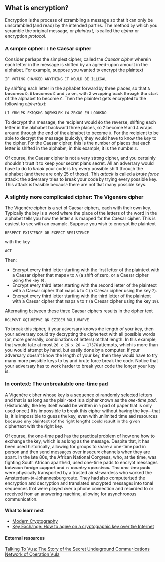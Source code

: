 ## What is encryption?

Encryption is the process of scrambling a message so that it can only be unscrambled (and read) by the intended parties. The method by which you scramble the original message, or _plaintext_, is called the _cipher_ or encryption _protocol_. 

### A simple cipher: The Caesar cipher

Consider perhaps the simplest cipher, called the _Caesar cipher_ wherein each letter in the message is shifted by an agreed-upon amount in the alphabet. For example, suppose you wanted to encrypt the plaintext

```
IF VOTING CHANGED ANYTHING IT WOULD BE ILLEGAL
```

by shifting each letter in the alphabet forward by three places, so that `A` becomes `D`, `B` becomes `E` and so on, with `Z` wrapping back through the start of the alphabet to become `C`. Then the plaintext gets encrypted to the following _ciphertext_:

```
LI YRWLPK FKDQKHG DQBWKLPK LW ZRXOG EH LOOHKDO
```

To decrypt this message, the recipient would do the reverse, shifting each letter in the alphabet backward three places, so `Z` become `W` and `A` wraps around through the end of the alphabet to become `X`. For the recipient to be able to decrypt the message (quickly), they would have to know the _key_ to the cipher.  For the Caesar cipher, this is the number of places that each letter is shifted in the alphabet; in this example, it is the number `3`.

Of course, the Caesar cipher is not a very strong cipher, and you certainly shouldn't trust it to keep your secret plans secret. All an adversary would have to do to _break_ your code is try every possible shift through the alphabet (and there are only 25 of those).  This _attack_ is called a _brute force_ attack: the adversary tries to break your code by trying every possible key.  This attack is feasible because there are not that many possible keys.

### A slightly more complicated cipher: The Vigen&egrave;re cipher

The Vigen&egrave;re cipher is a set of Caesar ciphers, each with their own key.  Typically the key is a word where the place of the letters of the word in the alphabet tells you how the letter `A` is mapped for the Caesar cipher. This is easiest to see with an example.  Suppose you wish to encrypt the plaintext

```RESPECT EXISTENCE OR EXPECT RESISTENCE```

with the key

```ACT```

Then:

* Encrypt every third letter starting with the first letter of the plaintext with a Caesar cipher that maps `A` to `A` (a shift of zero, or a Caesar cipher using the key `0`).
* Encrypt every third letter starting with the second letter of the plaintext with a Caesar cipher that maps `A` to `C` (a Caesar cipher using the key `2`).
* Encrypt every third letter starting with the third letter of the plaintext with a Caesar cipher that maps `A` to `T` (a Caesar cipher using the key `19`).

Alternating between these three Caesar ciphers results in the cipher text

```RGLPGVT GQIUMEPVE QK EZIEEM RGLIUMAPVE```

To break this cipher, if your adversary knows the length of your key, then your adversary could try decrypting the ciphertext with all possible words (or, more generally, combinations of letters) of that length.  In this example, that would take at most `26 x 26 x 26 = 17576` attempts, which is more than you would attempt by hand, but easily done by a computer.  If your adversary doesn't know the length of your key, then they would have to try many more possible keys to try and brute force break the code.  Notice that your adversary has to work harder to break your code the longer your key is.

### In context: The unbreakable one-time pad

A Vigen&egrave;re cipher whose key is a sequence of randomly selected letters and that is as long as the plain-text is a cipher known as the _one-time pad_.  (Historically, the key itself would be written in a pad of paper that is only used once.)  It is impossible to break this cipher without having the key--that is, it is impossible to guess the key, even with unlimited time and resources because any plaintext (of the right length) could result in the given ciphertext with the right key.

Of course, the one-time pad has the practical problem of how one how to exchange the key, which is as long as the message.  Despite that, it has been used historically, allowing for groups to share a one-time pad in person and then send messages over insecure channels when they are apart.  In the late 80s, the African National Congress, who, at the time, was fighting South African apartheid, used one-time pads to encrypt messages between foreign support and in-country operatives.  The one-time pads were physically transported by a trusted air stewardess who worked the Amsterdam-to-Johannesburg route.  They had also computerized the encryption and decryption and translated encrypted messages into tonal sequences that were played over a phone connection and recorded to or received from an answering machine, allowing for asynchronous communication.

#### What to learn next

* [Modern Cryptography](1-2_modern-cryptography.md)
* [Key Exchange: How to agree on a cryptographic key over the Internet](1-3_key-exchange.md)

#### External resources

[Talking To Vula: The Story of the Secret Underground Communications Network of Operation Vula](http://www.anc.org.za/content/talking-vula)
